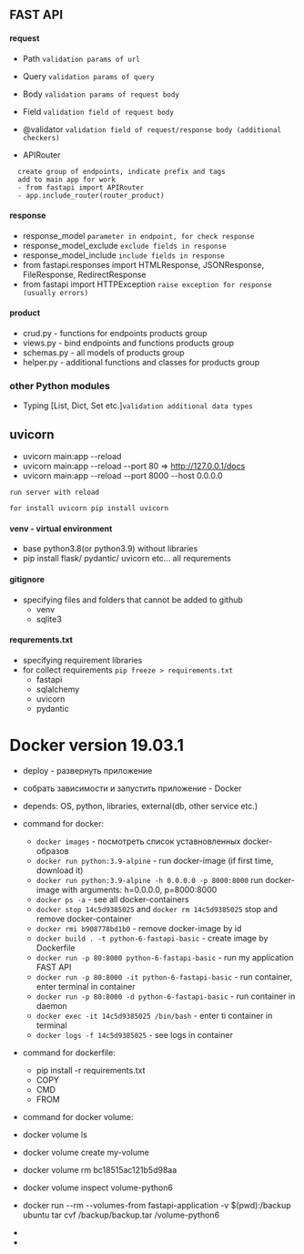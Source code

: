 ## FAST API 

#### request
- Path ```validation params of url```
- Query ```validation params of query```
- Body ```validation params of request body```
- Field ```validation field of request body```
- @validator ```validation field of request/response body (additional checkers)```

- APIRouter 
```
  create group of endpoints, indicate prefix and tags
  add to main app for work
  - from fastapi import APIRouter
  - app.include_router(router_product)
```

#### response
- response_model  ```parameter in endpoint, for check response```
- response_model_exclude ```exclude fields in response```
- response_model_include ```include fields in response```
- from fastapi.responses import HTMLResponse, JSONResponse, FileResponse, RedirectResponse
- from fastapi import HTTPException ```raise exception for response (usually errors)```

#### product
- crud.py - functions for endpoints products group
- views.py - bind endpoints and functions products group
- schemas.py - all models of products group
- helper.py - additional functions and classes for products group

### other Python modules
- Typing [List, Dict, Set etc.]```validation additional data types```



## uvicorn

- uvicorn main:app --reload
- uvicorn main:app --reload --port 80  =>  http://127.0.0.1/docs
- uvicorn main:app --reload --port 8000 --host 0.0.0.0

```
run server with reload

for install uvicorn pip install uvicorn
```

#### venv - virtual environment
- base python3.8(or python3.9) without libraries
- pip install flask/ pydantic/ uvicorn etc... all requrements

#### gitignore
- specifying files and folders that cannot be added to github
    - venv
    - sqlite3

#### requrements.txt
- specifying requirement libraries
- for collect requirements ```pip freeze > requirements.txt```
    - fastapi
    - sqlalchemy
    - uvicorn
    - pydantic
    
# Docker version 19.03.1
- deploy - развернуть приложение
- собрать зависимости и запустить приложение - Docker
- depends: OS, python, libraries, external(db, other service etc.)

- command for docker:
  - ```docker images``` - посмотреть список уставновленных docker-образов
  - ```docker run python:3.9-alpine``` - run docker-image (if first time, download it)
  - ```docker run python:3.9-alpine -h 0.0.0.0 -p 8000:8000``` run docker-image with arguments: h=0.0.0.0, p=8000:8000
  - ```docker ps -a```  - see all docker-containers
  - ```docker stop 14c5d9385025``` and ```docker rm 14c5d9385025``` stop and remove docker-container
  - ```docker rmi b908778bd1b0``` - remove docker-image by id
  - ```docker build . -t python-6-fastapi-basic``` - create image by Dockerfile
  - ```docker run -p 80:8000 python-6-fastapi-basic``` - run my application FAST API
  - ```docker run -p 80:8000 -it python-6-fastapi-basic``` - run container, enter terminal in container
  - ```docker run -p 80:8000 -d python-6-fastapi-basic``` - run container in daemon
  - ```docker exec -it 14c5d9385025 /bin/bash``` - enter ti container in terminal
  - ```docker logs -f 14c5d9385025``` - see logs in container
   

- command for dockerfile:
  - pip install -r requirements.txt
  - COPY
  - CMD
  - FROM

- command for docker volume:
- docker volume ls
- docker volume create my-volume
- docker volume rm bc18515ac121b5d98aa
- docker volume inspect volume-python6
- docker run --rm --volumes-from fastapi-application -v $(pwd):/backup ubuntu tar cvf /backup/backup.tar /volume-python6
- 
- 

